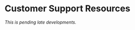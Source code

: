 ﻿[title]: # (Customer Support Resources)
[tags]: # (,)
[priority]: # (2100)

# Customer Support Resources

*This is pending late developments.*
